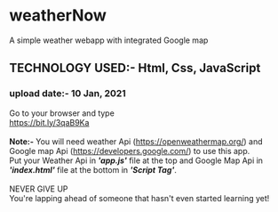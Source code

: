 # weatherNow
 A simple weather webapp with integrated Google map<br>
## TECHNOLOGY USED:- Html, Css, JavaScript
### upload date:- 10 Jan, 2021
Go to your browser and type<br>
https://bit.ly/3qaB9Ka<br>
<br>
**Note:-** You will need weather Api (https://openweathermap.org/) and Google map Api (https://developers.google.com/) to use this app.<br>
Put your Weather Api in ***'app.js'*** file at the top and Google Map Api in ***'index.html'*** file at the bottom in ***'Script Tag'***.<br>
<br>
NEVER GIVE UP<br>
You're lapping ahead of someone that hasn't even started learning yet!
